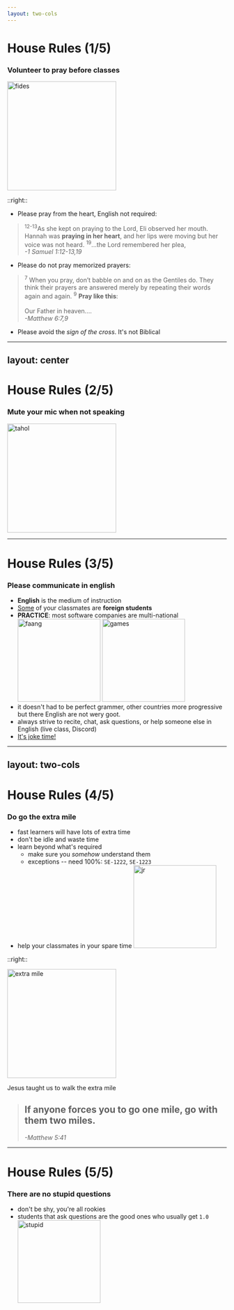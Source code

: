 ```yaml
---
layout: two-cols
---
```


# House Rules (1/5)

### Volunteer to pray before classes

![fides](https://psse-cpu.github.io/se1121-orientation-slides/images/fides.jpg)

<style>
img {
  height: 350px;
}
</style>

::right::

- Please pray from the heart, English not required:

>  <sup>12-13</sup>As she kept on praying to the Lord, Eli observed her mouth. Hannah was **praying in her heart**, and her lips were moving but her voice was not heard.  <sup>19</sup>...the Lord remembered her plea,
> _-1 Samuel 1:12-13,19_

- Please do not pray memorized prayers:
> <sup>7</sup> When you pray, don’t babble on and on as the Gentiles do. They think their prayers are answered merely by repeating their words again and again. <sup>9</sup> **Pray like this**:<br><br>
> Our Father in heaven....
> _-Matthew 6:7,9_

- Please avoid the _sign of the cross_.  It's not Biblical <twemoji-victory-hand />

<style>
blockquote em, blockquote i {
  @apply text-red-700 mt-4 text-xs;
  display: block;
}
</style>

---
layout: center
---

# House Rules (2/5)

### <twemoji-prohibited /><twemoji-studio-microphone /> Mute your mic when not speaking
 
![tahol](https://psse-cpu.github.io/se1121-orientation-slides/images/record.jpg)

<style>
img {
  height: 350px;
}
</style>

---

# House Rules (3/5)
 
### Please communicate in english
- **English** is the medium of instruction
- <u>Some</u> of your classmates are **foreign students**
- **PRACTICE**: most software companies are multi-national<br>
  ![faang](https://psse-cpu.github.io/se1121-orientation-slides/images/fang.png)
  ![games](https://psse-cpu.github.io/se1121-orientation-slides/images/games.jpg)
- it doesn't had to be perfect grammer, other countries more progressive but there English are not wery goot.
- always strive to recite, chat, ask questions, or help someone else in English (live class, Discord)
- [<logos-ruby /> It's joke time!](https://jjuliano.github.io/bato/)

<style>
img {
  display: inline;
}
</style>

---
layout: two-cols
---

# House Rules (4/5)

### Do go the extra mile

- fast learners will have lots of extra time
- don't be idle and waste time
- learn beyond what's required
  + make sure you _somehow_ understand them
  + exceptions -- need 100%: `SE-1222`, `SE-1223`
- help your classmates in your spare time
  ![jr](https://preview.redd.it/v2bl7ueci1691.jpg?auto=webp&s=cb6577b87af6b72b3f8e31bdcce90dccdae09d67)

<style>
li img {
  height: 190px !important;
}
</style>

::right::

![extra mile](https://psse-cpu.github.io/se1121-orientation-slides/images/extra-mile-road.jpg)

Jesus taught us to walk the extra mile

> ## If anyone forces you to go one mile, go with them two miles.<br>
> _-Matthew 5:41_


<style>
img {
  height: 250px;
}

blockquote em, blockquote i {
  @apply text-red-700 mt-4 text-sm;
  display: block;
}
</style>

---

# House Rules (5/5)

### There are no stupid questions

- don't be shy, you're all rookies
- students that ask questions are the good ones who usually get `1.0`
![stupid](https://psse-cpu.github.io/se1121-orientation-slides/images/stupid.gif)